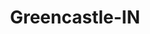 ---
title: Greencastle-IN
slug: greencastle-in
f_state:
- cms/state/indiana.md
f_locations:
- cms/payday-loan/check-into-cash-11810.md
- cms/payday-loan/check-into-cash-11861.md
- cms/payday-loan/check-into-cash-11862.md
- cms/payday-loan/fast-cash-connect-17699.md
- cms/payday-loan/quik-payday-loans-25633.md
updated-on: '2024-05-30T13:41:28.615Z'
created-on: '2024-05-30T13:41:28.615Z'
published-on: '2024-05-30T13:54:32.469Z'
f_city: Greencastle
layout: '[city].html'
tags: city
---